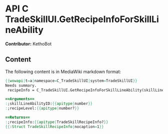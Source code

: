 # API C TradeSkillUI.GetRecipeInfoForSkillLineAbility

**Contributor:** KethoBot

## Content

The following content is in MediaWiki markdown format:

```mediawiki
{{wowapi|t=a|namespace=C_TradeSkillUI|system=TradeSkillUI}}
Needs summary.
 recipeInfo = C_TradeSkillUI.GetRecipeInfoForSkillLineAbility(skillLineAbilityID [, recipeLevel])

==Arguments==
:;skillLineAbilityID:{{apitype|number}}
:;recipeLevel:{{apitype|number?}}

==Returns==
:;recipeInfo:{{apitype|TradeSkillRecipeInfo?}}
{{:Struct TradeSkillRecipeInfo|nocaption=1}}
```